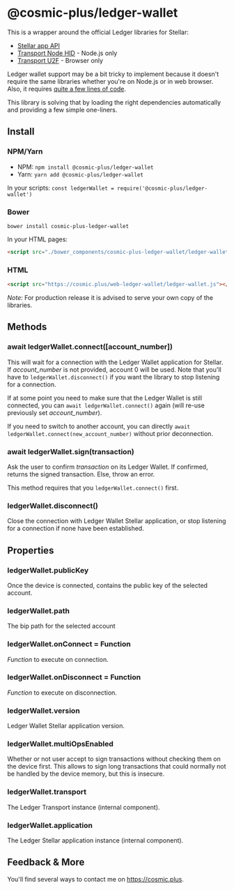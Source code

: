 # @cosmic-plus/ledger-wallet

This is a wrapper around the official Ledger libraries for Stellar:

- [Stellar app API](https://www.npmjs.com/package/@ledgerhq/hw-app-str)
- [Transport Node HID](https://www.npmjs.com/package/@ledgerhq/hw-transport-node-hid) - Node.js only
- [Transport U2F](https://www.npmjs.com/package/@ledgerhq/hw-transport-u2f) - Browser only

Ledger wallet support may be a bit tricky to implement because it doesn't
require the same libraries whether you're on Node.js or in web browser. Also, it
requires [quite a few lines of
code](https://github.com/cosmic-plus/node-ledger-wallet/blob/master/src/ledger.js).

This library is solving that by loading the right dependencies automatically and
providing a few simple one-liners.

## Install

### NPM/Yarn

- NPM: `npm install @cosmic-plus/ledger-wallet`
- Yarn: `yarn add @cosmic-plus/ledger-wallet`

In your scripts: `const ledgerWallet = require('@cosmic-plus/ledger-wallet')`

### Bower

`bower install cosmic-plus-ledger-wallet`

In your HTML pages:

```HTML
<script src="./bower_components/cosmic-plus-ledger-wallet/ledger-wallet.js"></script>
```

### HTML

```HTML
<script src="https://cosmic.plus/web-ledger-wallet/ledger-wallet.js"></script>
```

_Note:_ For production release it is advised to serve your own copy of the
libraries.

## Methods

### await ledgerWallet.connect([account_number])

This will wait for a connection with the Ledger Wallet application for Stellar.
If _account_number_ is not provided, account 0 will be used. Note that you'll
have to `ledgerWallet.disconnect()` if you want the library to stop listening
for a connection.

If at some point you need to make sure that the Ledger Wallet is still
connected, you can `await ledgerWallet.connect()` again (will re-use previously set _account_number_).

If you need to switch to another account, you can directly `await ledgerWallet.connect(new_account_number)` without prior deconnection.

### await ledgerWallet.sign(transaction)

Ask the user to confirm _transaction_ on its Ledger Wallet. If confirmed,
returns the signed transaction. Else, throw an error.

This method requires that you `ledgerWallet.connect()` first.

### ledgerWallet.disconnect()

Close the connection with Ledger Wallet Stellar application, or stop listening
for a connection if none have been established.

## Properties

### ledgerWallet.publicKey

Once the device is connected, contains the public key of the selected account.

### ledgerWallet.path

The bip path for the selected account

### ledgerWallet.onConnect = Function

_Function_ to execute on connection.

### ledgerWallet.onDisconnect = Function

_Function_ to execute on disconnection.

### ledgerWallet.version

Ledger Wallet Stellar application version.

### ledgerWallet.multiOpsEnabled

Whether or not user accept to sign transactions without checking them on the
device first. This allows to sign long transactions that could normally not be
handled by the device memory, but this is insecure.

### ledgerWallet.transport

The Ledger Transport instance (internal component).

### ledgerWallet.application

The Ledger Stellar application instance (internal component).

## Feedback & More

You'll find several ways to contact me on https://cosmic.plus.
